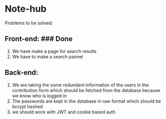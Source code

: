 # Note-hub

Problems to be solved:

## Front-end: ### Done

1. We have make a page for search results
2. We have to make a search pannel

## Back-end:

1. We are taking the some redundant information of the users in the contribution form which should be fetched from the database because we know who is logged in
2. The passwords are kept in the database in raw format which should be bcrypt hashed
3. we should work with JWT and cookie based auth
